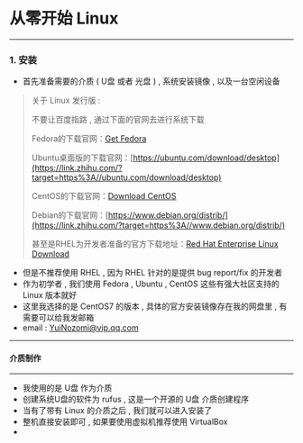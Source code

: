 # 从零开始 Linux

-----------------------

### 1. 安装

* 首先准备需要的介质 ( U盘 或者 光盘 ) , 系统安装镜像 , 以及一台空闲设备

> 关于 Linux 发行版 : 
>
> 不要让百度指路 , 通过下面的官网去进行系统下载
>
> Fedora的下载官网：[Get Fedora](https://link.zhihu.com/?target=https%3A//getfedora.org/en/)
>
> Ubuntu桌面版的下载官网：[https://ubuntu.com/download/desktop](https://link.zhihu.com/?target=https%3A//ubuntu.com/download/desktop)
>
> CentOS的下载官网：[Download CentOS](https://link.zhihu.com/?target=https%3A//www.centos.org/download/)
>
> Debian的下载官网：[https://www.debian.org/distrib/](https://link.zhihu.com/?target=https%3A//www.debian.org/distrib/)
>
> 甚至是RHEL为开发者准备的官方下载地址：[Red Hat Enterprise Linux Download](https://link.zhihu.com/?target=https%3A//developers.redhat.com/products/rhel/download)

* 但是不推荐使用 RHEL , 因为 RHEL 针对的是提供 bug report/fix 的开发者
* 作为初学者 , 我们使用 Fedora , Ubuntu , CentOS 这些有强大社区支持的 Linux 版本就好
* 这里我选择的是 CentOS7 的版本 , 具体的官方安装镜像存在我的网盘里 , 有需要可以给我发邮箱
* email : YuiNozomi@vip.qq.com

---------------------------

#### 介质制作

-----------------

* 我使用的是 U盘 作为介质
* 创建系统U盘的软件为 rufus , 这是一个开源的 U盘 介质创建程序
* 当有了带有 Linux 的介质之后 , 我们就可以进入安装了
* 整机直接安装即可 , 如果要使用虚拟机推荐使用 VirtualBox
* 

